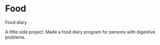 # Food
Food diary

A little side project. Made a food diary program for persons with digestive problems.
